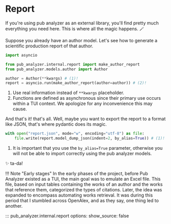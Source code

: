 # Report

If you're using pub analyzer as an external library, you'll find pretty much everything you need here. This is where all the magic happens. :magic_wand:

Suppose you already have an author model. Let's see how to generate a scientific production report of that author.

```python
import asyncio

from pub_analyzer.internal.report import make_author_report
from pub_analyzer.models.author import Author

author = Author(**kwargs) # (1)!
report = asyncio.run(make_author_report(author=author)) # (2)!
```

1. Use real information instead of `**kwargs` placeholder.
2. Functions are defined as asynchronous since their primary use occurs within a TUI context. We apologize for any inconvenience this may cause.

And that's it! that's all. Well, maybe you want to export the report to a format like JSON, that's where pydantic does its magic.


```python
with open("report.json", mode="w", encoding="utf-8") as file:
    file.write(report.model_dump_json(indent=2, by_alias=True)) # (1)!
```

1.  It is important that you use the `by_alias=True` parameter, otherwise you will not be able to import correctly using the pub analyzer models.

:sparkles: ta-da!


!!! Note "Early stages"
    In the early phases of the project, before Pub Analyzer existed as a TUI, the main goal was to emulate an Excel file. This file, based on input tables containing the works of an author and the works that reference them, categorized the types of citations. Later, the idea was expanded to encompass automating works retrieval. It was during this period that I stumbled across OpenAlex, and as they say, one thing led to another.

::: pub_analyzer.internal.report
    options:
        show_source: false
